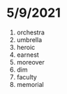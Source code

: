 # 5/9/2021

1. orchestra
2. umbrella
3. heroic
4. earnest
5. moreover
6. dim
7. faculty
8. memorial
